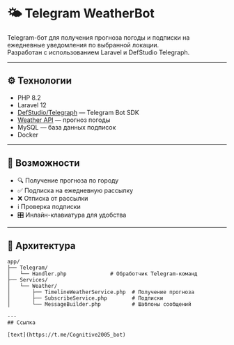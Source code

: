 # 🌤 Telegram WeatherBot

Telegram-бот для получения прогноза погоды и подписки на ежедневные уведомления по выбранной локации.  
Разработан с использованием Laravel и DefStudio Telegraph.

---

## ⚙️ Технологии

- PHP 8.2
- Laravel 12
- [DefStudio/Telegraph](https://github.com/defstudio/telegraph) — Telegram Bot SDK
- [Weather API](https://www.visualcrossing.com/) — прогноз погоды
- MySQL — база данных подписок
- Docker

---

## 🚀 Возможности

- 🔍 Получение прогноза по городу
- ✅ Подписка на ежедневную рассылку
- ❌ Отписка от рассылки
- ℹ️ Проверка подписки
- 🎛 Инлайн-клавиатура для удобства

---

## 🧱 Архитектура

```text
app/
├── Telegram/
│   └── Handler.php              # Обработчик Telegram-команд
├── Services/
│   └── Weather/
│       ├── TimelineWeatherService.php  # Получение прогноза
│       ├── SubscribeService.php        # Подписки
│       └── MessageBuilder.php          # Шаблоны сообщений

---
## Ссылка

[text](https://t.me/Cognitive2005_bot)